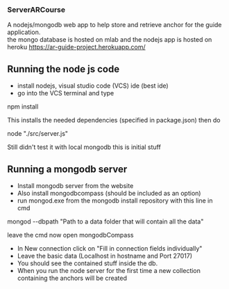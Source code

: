 ### ServerARCourse
A nodejs/mongodb web app to help store and retrieve anchor for the guide application.  
the mongo database is hosted on mlab and the nodejs app is hosted on heroku
https://ar-guide-project.herokuapp.com/

## Running the node js code
- install nodejs, visual studio code (VCS) ide (best ide)
- go into the VCS terminal and type  

npm install  

This installs the needed dependencies (specified in package.json)
then do  

node "./src/server.js"  

Still didn't test it with local mongodb this is initial stuff 


## Running a mongodb server

- Install mongodb server from the website  
- Also install mongodbcompass (should be included as an option)  
- run mongod.exe from the mongodb install repository with this line in cmd

mongod --dbpath "Path to a data folder that will contain all the data"

leave the cmd now open mongodbCompass  
- In New connection click on "Fill in connection fields individually"  
- Leave the basic data (Localhost in hostname and Port 27017)  
- You should see the contained stuff inside the db.   
- When you run the node server for the first time a new collection containing the anchors will be created
